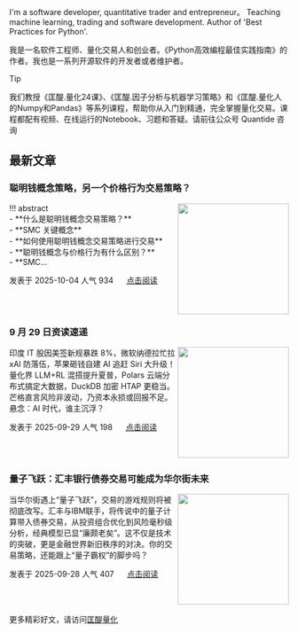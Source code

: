 I'm a software developer, quantitative trader and entrepreneur。 Teaching machine learning, trading and software development. Author of 'Best Practices for Python'. 

我是一名软件工程师、量化交易人和创业者。《Python高效编程最佳实践指南》的作者。我也是一系列开源软件的开发者或者维护者。
>[!tip]
>我们教授《匡醍.量化24课》、《匡醍.因子分析与机器学习策略》和《匡醍.量化人的Numpy和Pandas》等系列课程，帮助你从入门到精通，完全掌握量化交易。课程都配有视频、在线运行的Notebook、习题和答疑。请前往公众号 Quantide 咨询

## 最新文章

<div class="as-grid m-t-md">
<div class="card-columns">
    
<div>
<h3>聪明钱概念策略，另一个价格行为交易策略？</h3>
<img src="https://fastly.jsdelivr.net/gh/zillionare/imgbed2@main/images/slidev/landscape/bakery/4.jpg" style="height: 200px" align="right"/>
<p>!!! abstract<br>    - **什么是聪明钱概念交易策略？**<br>    - **SMC 关键概念**<br>    - **如何使用聪明钱概念交易策略进行交易**<br>    - **聪明钱概念与价格行为有什么区别？**<br>    - **SMC...</p>

<p><span style="margin-right:20px">发表于 2025-10-04 人气 934 </span><span><a href="https://www.jieyu.ai/blog/posts/factor-strategy/smart-money-concept/">点击阅读</a></span></p>

</div><!--end-article-->
<br/>
<br/>


<div>
<h3>9 月 29 日资读速递</h3>
<img src="https://images.jieyu.ai/images/hot/mybook/by-swimming-pool.jpg" style="height: 200px" align="right"/>
<p>印度 IT 股因美签新规暴跌 8%，微软纳德拉忙拉 xAI 防落伍，苹果砸钱自建 AI 追赶 Siri 大升级！量化界 LLM+RL 混搭提升夏普，Polars 云端分布式搞定大数据，DuckDB 加密 HTAP 更稳当。芒格直言风险非波动，乃资本永损或回报不足。悬念：AI 时代，谁主沉浮？</p>

<p><span style="margin-right:20px">发表于 2025-09-29 人气 198 </span><span><a href="https://www.jieyu.ai/articles/express/九月/0929/">点击阅读</a></span></p>

</div><!--end-article-->
<br/>
<br/>


<div>
<h3>量子飞跃：汇丰银行债券交易可能成为华尔街未来</h3>
<img src="https://cdn.jsdelivr.net/gh/zillionare/imgbed2@main/images/2025/09/quantum.jpeg" style="height: 200px" align="right"/>
<p>当华尔街遇上“量子飞跃”，交易的游戏规则将被彻底改写。汇丰与IBM联手，将传说中的量子计算带入债券交易，从投资组合优化到风险毫秒级分析，经典模型已显“廉颇老矣”。这不仅是技术的突破，更是金融世界新旧秩序的对决。你的交易策略，还能跟上“量子霸权”的脚步吗？</p>

<p><span style="margin-right:20px">发表于 2025-09-28 人气 407 </span><span><a href="https://www.jieyu.ai/blog/posts/others/quantumn-computing-break-through/">点击阅读</a></span></p>

</div><!--end-article-->
<br/>
<br/>

</div>
</div>

更多精彩好文，请访问[匡醍量化](https://www.jieyu.ai)

